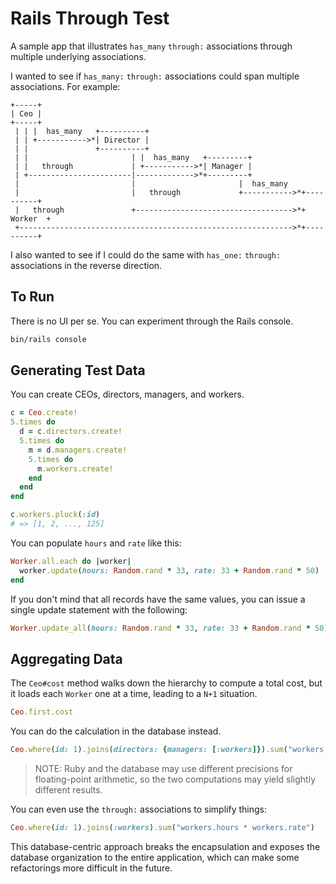 # Rails Through Test

A sample app that illustrates `has_many` `through:` associations through
multiple underlying associations.

I wanted to see if `has_many:` `through:` associations could span multiple
associations.  For example:

```
+-----+
| Ceo |
+-----+
 | | |  has_many   +----------+
 | | +----------->*| Director |
 | |               +----------+
 | |                       | |  has_many   +---------+
 | |   through             | +----------->*| Manager |
 | +-----------------------|------------->*+---------+
 |                         |                       |  has_many
 |                         |   through             +----------->*+----------+
 |   through               +----------------------------------->*+  Worker  +
 +------------------------------------------------------------->*+----------+

```

I also wanted to see if I could do the same with `has_one:` `through:`
associations in the reverse direction.

## To Run

There is no UI per se.  You can  experiment through the Rails console.

```bash
bin/rails console
```

## Generating Test Data

You can create CEOs, directors, managers, and workers.

```ruby
c = Ceo.create!
5.times do
  d = c.directors.create!
  5.times do
    m = d.managers.create!
    5.times do
      m.workers.create!
    end
  end
end

c.workers.pluck(:id)
# => [1, 2, ..., 125]
```

You can populate `hours` and `rate` like this:

```ruby
Worker.all.each do |worker|
  worker.update(hours: Random.rand * 33, rate: 33 + Random.rand * 50)
end
```

If you don't mind that all records have the same values, you can issue a single
update statement with the following:

```ruby
Worker.update_all(hours: Random.rand * 33, rate: 33 + Random.rand * 50)
```

## Aggregating Data

The `Ceo#cost` method walks down the hierarchy to compute a total cost, but it
loads each `Worker` one at a time, leading to a `N+1` situation.

```ruby
Ceo.first.cost
```

You can do the calculation in the database instead.

```ruby
Ceo.where(id: 1).joins(directors: {managers: [:workers]}).sum("workers.hours * workers.rate")
```

> NOTE: Ruby and the database may use different precisions for floating-point
> arithmetic, so the two computations may yield slightly different results.

You can even use the `through:` associations to simplify things:

```ruby
Ceo.where(id: 1).joins(:workers).sum("workers.hours * workers.rate")
```

This database-centric approach breaks the encapsulation and exposes the database
organization to the entire application, which can make some refactorings more
difficult in the future.
